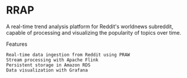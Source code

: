 # RRAP

A real-time trend analysis platform for Reddit's worldnews subreddit, capable of processing and visualizing the popularity of topics over time.

Features

    Real-time data ingestion from Reddit using PRAW
    Stream processing with Apache Flink
    Persistent storage in Amazon RDS
    Data visualization with Grafana

